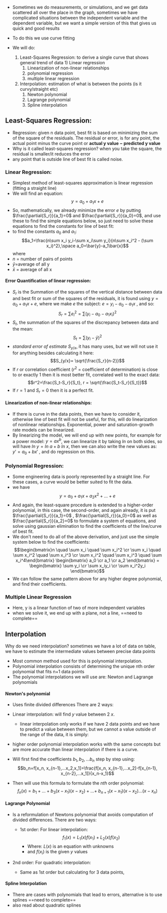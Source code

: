 - Sometimes we do measurements, or simulations, and we get data scattered all over the place in the graph, sometimes we have complicated situations between the independent variable and the dependent variable, but we want a simple version of this that gives us quick and good results
- To do this we use curve fitting

- We will do:
	1) Least-Squares Regression: to derive a single curve that shows general trend of data
			1) Linear regression
		1) Linearization of non-linear relationships
		2) polynomial regression
		3) multiple linear regression
	2) Interpolation: estimation of what is between the points (is it curvy/straight etc)
		1) Newton polynomial
		2) Lagrange polynomial
		3) Spline interpolation

## Least-Squares Regression:
- Regression: given n data point, best fit is based on minimizing the sum of the square of the residuals. The residual or error, is for any point, the actual point minus the curve point or **actual y value − predicted y value**
- Why is it called least-squares regression? when you take the square, the residual is smaller/it reduces the error 
- any point that is outside line of best fit is called noise.
### Linear Regression:
- Simplest method of least-squares approximation is linear regression (fitting a straight line)
- We will find an equation: $$y=a_0+a_1x+e$$
- So, mathematically, we already minimize the error $e$ by putting $\frac{\partial{S_r}}{a_1}=0$ and $\frac{\partial{S_r}}{a_0}=0$, and use these to find the simple equations below, so just need to solve these equations to find the constants for line of best fit: 
- to find the constants $a_0$ and $a_1$: $$a_1=\frac{n\sum x_i y_i-\sum x_i\sum y_i}{n\sum x_i^2 - (\sum x_i)^2},\space a_0=\bar{y}-a_1\bar{x}$$
where 
- $n$ = number of pairs of points
- $\bar{y}$=average of all y
- $\bar{x}$ = average of all x

#### Error Quantification of linear regression: 
- $S_r$ is the Summation of the squares of the vertical distance between data and best fit or sum of the squares of the residuals, it is found using $y=a_0+a_1x+e$, where we make $e$ the subject: $e=y_i-a_0-a_1x$ , and so: $$S_r = \sum{e_i^2}=\sum{(y_i-a_0-a_1x_i)^2}$$
-  $S_t$, the summation of the squares of the discrepancy between data and the mean: $$S_t=\sum{(y_i-\bar{y})^2}$$
- *standard error of estimate* $S_{y/x}$, it has many uses, but we will not use it for anything besides calculating it here: $$S_{y/x}= \sqrt{\frac{S_r}{n-2}}$$
- If $r$ or correlation coefficient ($r^2$ = coefficient of determination) is close to or exactly 1 then it is most better fit, correlated well to the exact data: $$r^2=\frac{S_t-S_r}{S_t}, r = \sqrt{\frac{S_t-S_r}{S_t}}$$
- If $r=1$ and $S_r=0$ then it is a perfect fit. 

#### Linearization of non-linear relationships:
- If there is curve in the data points, then we have to consider it, otherwise line of best fit will not be useful, for this, will do linearization of nonlinear relationships. Exponential, power and saturation-growth rate models can be linearized.
- By linearizing the model, we will end up with new points, for example for a power model: $y=ax^b$, we can linearize it by taking $ln$ on both sides, so will have $ln\ y= ln\ a+ b\ ln\ x$, then we can also write the new values as: $y'=a_0+bx'$ , and do regression on this.
### Polynomial Regression:
- Some engineering data is poorly represented by a straight line. For these cases, a curve would be better suited to fit the data. 
- we have $$y = a_0 + a_1x + a_2x^2 + ... + e$$
- And again, the least-square procedure is extended to a higher-order polynomial, in this case, the second-order, and again already, it is put $\frac{\partial{S_r}}{a_1}=0$ , $\frac{\partial{S_r}}{a_0}=0$ as well as $\frac{\partial{S_r}}{a_2}=0$ to formulate a system of equations, and solve using gaussian elimination to find the coefficients of the line/curve of best fit.
- We don't need to do all of the above derivation, and just use the simple system below to find the coefficients:  $$\begin{bmatrix}n \quad \sum x_i \quad \sum x_i^2 \cr \sum x_i \quad \sum x_i^2 \quad \sum x_i^3 \cr \sum x_i^2 \quad \sum x_i^3 \quad \sum x_i^4\end{bmatrix} \begin{bmatrix} a_0 \cr a_1 \cr a_2 \end{bmatrix} = \begin{bmatrix} \sum y_i \cr \sum x_iy_i \cr \sum x_i^2y_i \end{bmatrix}$$
- We can follow the same pattern above for any higher degree polynomial, and find their coefficients.

### Multiple Linear Regression
- Here, y is a linear function of two of more independent variables
- when we solve it, we end up with a plane, not a line, 
==need to complete==

## Interpolation
Why do we need interpolation? sometimes we have a lot of data on table, we have to estimate the intermediate values between precise data points
- Most common method used for this is polynomial interpolation.
- Polynomial interpolation consists of determining the unique nth order polynomial that fits n+1 data points
- The polynomial interpolations we will use are: Newton and Lagrange polynomials
#### Newton's polynomial
- Uses finite divided differences
There are 2 ways:
- Linear interpolation: will find $y$ value between 2 $x$.
	- linear interpolation only works if we have 2 data points and we have to predict a value between them, but we cannot a value outside of the range of the data, it is simply:
	
- higher order polynomial interpolation works with the same concepts but are more accurate than linear interpolation if there is a curve.
- Will first find the coefficients $b_1, b_2, ... b_n$ step by step using: $$b_n=f[x_n, x_{n-1},...x_2,x_1]=\frac{f[x_n, x_{n-1},...x_2]-f[x_{n-1}, x_{n-2},...x_1]}{x_n-x_1}$$
- Then will use this formula to formulate the $nth$ order polynomial: $$f_n(x)=b_1 +...+b_3(x-x_1)(x-x_2)+...+\ b_{n+1}(x-x_1)(x-x_2)...(x-x_n)$$


#### Lagrange Polynomial
- Is a reformulation of Newtons polynomial that avoids computation of divided differences.
There are two ways:
	- 1st order: For linear interpolation:$$f_{1}(x)=L_1(x)f(x_1)+L_2(x)f(x_2)$$
		- Where: $L(x)$ is an equation with unknowns
		- and $f(x_i)$ is the given $y$ values
	
- 2nd order: For quadratic interpolation:
	- Same as 1st order but calculating for 3 data points, 

#### Spline Interpolation
- There are cases with polynomials that lead to errors, alternative is to use splines 
==need to complete==
- also read about quadratic splines

